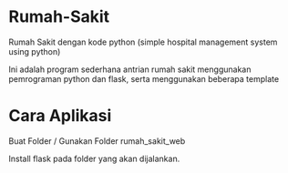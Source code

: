 # Rumah-Sakit
Rumah Sakit dengan kode python (simple hospital management system using python)

Ini adalah program sederhana antrian rumah sakit menggunakan pemrograman python dan flask, serta menggunakan beberapa template

# Cara Aplikasi 
Buat Folder / Gunakan Folder rumah_sakit_web

Install flask pada folder yang akan dijalankan.
